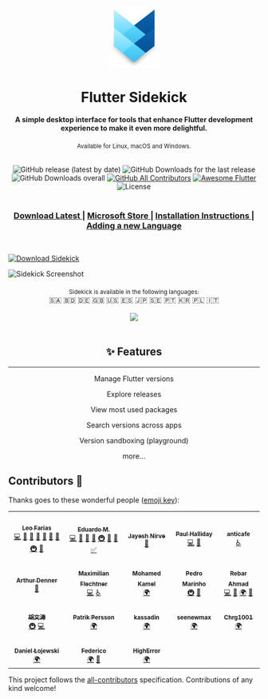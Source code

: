 <p align="center"><img src="/assets/svgs/3D-icon.svg" alt="Sidekick" width="100"></p>

<h1 align="center">Flutter Sidekick</h1>
 
<div align="center">
  <strong>A simple desktop interface for tools that enhance Flutter development experience to make it even more delightful.</strong>
  
  <sub>Available for Linux, macOS and Windows.</sub>
</div>

<br>


<div align="center">
  <img alt="GitHub release (latest by date)" src="https://img.shields.io/github/v/release/fluttertools/sidekick?style=flat-square">
  <img alt="GitHub Downloads for the last release" src="https://img.shields.io/github/downloads/fluttertools/sidekick/latest/total?label=Downloads%20for%20the%20latest%20release&style=flat-square">
  <img alt="GitHub Downloads overall" src="https://img.shields.io/github/downloads/fluttertools/sidekick/total?label=Overall%20Downloads&style=flat-square">
  <a href="https://github.com/fluttertools/sidekick/graphs/contributors"><img alt="GitHub All Contributors" src="https://img.shields.io/github/all-contributors/fluttertools/sidekick?style=flat-square"></a>
  <a href="https://github.com/Solido/awesome-flutter"><img alt="Awesome Flutter" src="https://img.shields.io/badge/awesome-flutter-purple?longCache=true&style=flat-square"></a>
  <img alt="License" src="https://img.shields.io/github/license/fluttertools/sidekick?color=orange&style=flat-square">
 </div>
 
 <br>

<div align="center">
  <h3>
    <a href="https://github.com/fluttertools/sidekick/releases/latest">
      Download Latest
    </a>
    <span> | </span>
    <a href="https://www.microsoft.com/store/productId/9NZ54K8CW0WG">
      Microsoft Store
    </a>
    <span> | </span>
    <a href="https://github.com/fluttertools/sidekick/wiki/Installing">
      Installation Instructions
    </a>
    <span> | </span>
    <a href="https://github.com/fluttertools/sidekick/wiki/Internationalization#adding-a-language">
      Adding a new Language
    </a>
  </h3>
</div>

<br>

[![Download Sidekick](https://github.com/fluttertools/sidekick/blob/main/assets/promo-gh/download-banner.png?raw=true)](https://github.com/fluttertools/sidekick/releases/latest)

![Sidekick Screenshot](https://github.com/fluttertools/sidekick/blob/main/assets/promo-gh/screenshot.png?raw=true)


<div align="center">
  <sub>Sidekick is available in the following languages:</sub>
 <br>
    🇸🇦
    🇧🇩
    🇩🇪
    🇬🇧
    🇺🇸
    🇪🇸
    🇯🇵
    🇸🇪
    🇵🇹
    🇰🇷
    🇵🇱
    🇮🇹
</div>

 <br>


<div align="center">
  <a href="https://www.microsoft.com/store/productId/9NZ54K8CW0WG"><img src="https://getbadgecdn.azureedge.net/images/English_L.png" width="200" /></a>
 <br>
 </div>
 
 <br>
 
 <div align="center">

## ✨ Features
___
Manage Flutter versions

Explore releases

View most used packages

Search versions across apps

Version sandboxing (playground)

more...

</div>

## Contributors 🎉

Thanks goes to these wonderful people ([emoji key](https://allcontributors.org/docs/en/emoji-key)):

<!-- ALL-CONTRIBUTORS-LIST:START - Do not remove or modify this section -->
<!-- prettier-ignore-start -->
<!-- markdownlint-disable -->
<table>
  <tr>
    <td align="center"><a href="https://github.com/leoafarias"><img src="https://avatars.githubusercontent.com/u/435833?v=4?s=50" width="50px;" alt=""/><br /><sub><b>Leo Farias</b></sub></a><br /><a href="https://github.com/fluttertools/sidekick/commits?author=leoafarias" title="Code">💻</a> <a href="#ideas-leoafarias" title="Ideas, Planning, & Feedback">🤔</a> <a href="#design-leoafarias" title="Design">🎨</a> <a href="https://github.com/fluttertools/sidekick/commits?author=leoafarias" title="Documentation">📖</a> <a href="#maintenance-leoafarias" title="Maintenance">🚧</a> <a href="#question-leoafarias" title="Answering Questions">💬</a> <a href="https://github.com/fluttertools/sidekick/issues?q=author%3Aleoafarias" title="Bug reports">🐛</a> <a href="#infra-leoafarias" title="Infrastructure (Hosting, Build-Tools, etc)">🚇</a> <a href="#projectManagement-leoafarias" title="Project Management">📆</a></td>
    <td align="center"><a href="http://eduardom.dev"><img src="https://avatars.githubusercontent.com/u/29983481?v=4?s=50" width="50px;" alt=""/><br /><sub><b>Eduardo M.</b></sub></a><br /><a href="https://github.com/fluttertools/sidekick/commits?author=aguilaair" title="Code">💻</a> <a href="#ideas-aguilaair" title="Ideas, Planning, & Feedback">🤔</a> <a href="https://github.com/fluttertools/sidekick/commits?author=aguilaair" title="Documentation">📖</a> <a href="https://github.com/fluttertools/sidekick/issues?q=author%3Aaguilaair" title="Bug reports">🐛</a> <a href="#infra-aguilaair" title="Infrastructure (Hosting, Build-Tools, etc)">🚇</a> <a href="#maintenance-aguilaair" title="Maintenance">🚧</a> <a href="https://github.com/fluttertools/sidekick/pulls?q=is%3Apr+reviewed-by%3Aaguilaair" title="Reviewed Pull Requests">👀</a> <a href="#tutorial-aguilaair" title="Tutorials">✅</a></td>
    <td align="center"><a href="http://technodisaster.wtf"><img src="https://avatars.githubusercontent.com/u/52817235?v=4?s=50" width="50px;" alt=""/><br /><sub><b>Jayesh Nirve</b></sub></a><br /><a href="#maintenance-Techno-Disaster" title="Maintenance">🚧</a></td>
    <td align="center"><a href="https://youtube.com/c/PaulHalliday"><img src="https://avatars.githubusercontent.com/u/19576417?v=4?s=50" width="50px;" alt=""/><br /><sub><b>Paul Halliday</b></sub></a><br /><a href="https://github.com/fluttertools/sidekick/commits?author=PaulHalliday" title="Code">💻</a> <a href="https://github.com/fluttertools/sidekick/issues?q=author%3APaulHalliday" title="Bug reports">🐛</a></td>
    <td align="center"><a href="https://github.com/anticafe"><img src="https://avatars.githubusercontent.com/u/340836?v=4?s=50" width="50px;" alt=""/><br /><sub><b>anticafe</b></sub></a><br /><a href="#a11y-anticafe" title="Accessibility">️️️️♿️</a></td>
  </tr>
  <tr>
    <td align="center"><a href="https://linktr.ee/arthurdenner"><img src="https://avatars.githubusercontent.com/u/13774309?v=4?s=50" width="50px;" alt=""/><br /><sub><b>Arthur Denner</b></sub></a><br /><a href="https://github.com/fluttertools/sidekick/issues?q=author%3Aarthurdenner" title="Bug reports">🐛</a></td>
    <td align="center"><a href="https://github.com/MaximilianFlechtner"><img src="https://avatars.githubusercontent.com/u/66118057?v=4?s=50" width="50px;" alt=""/><br /><sub><b>Maximilian Flechtner</b></sub></a><br /><a href="https://github.com/fluttertools/sidekick/commits?author=MaximilianFlechtner" title="Code">💻</a> <a href="#a11y-MaximilianFlechtner" title="Accessibility">️️️️♿️</a></td>
    <td align="center"><a href="https://github.com/kamel912"><img src="https://avatars.githubusercontent.com/u/23658096?v=4?s=50" width="50px;" alt=""/><br /><sub><b>Mohamed Kamel</b></sub></a><br /><a href="#translation-kamel912" title="Translation">🌍</a></td>
    <td align="center"><a href="https://pedroermarinho.github.io"><img src="https://avatars.githubusercontent.com/u/29618874?v=4?s=50" width="50px;" alt=""/><br /><sub><b>Pedro Marinho</b></sub></a><br /><a href="#infra-pedroermarinho" title="Infrastructure (Hosting, Build-Tools, etc)">🚇</a> <a href="#ideas-pedroermarinho" title="Ideas, Planning, & Feedback">🤔</a></td>
    <td align="center"><a href="http://ahmadre.com"><img src="https://avatars.githubusercontent.com/u/18512224?v=4?s=50" width="50px;" alt=""/><br /><sub><b>Rebar Ahmad</b></sub></a><br /><a href="https://github.com/fluttertools/sidekick/commits?author=Ahmadre" title="Code">💻</a> <a href="https://github.com/fluttertools/sidekick/commits?author=Ahmadre" title="Documentation">📖</a> <a href="#translation-Ahmadre" title="Translation">🌍</a> <a href="https://github.com/fluttertools/sidekick/issues?q=author%3AAhmadre" title="Bug reports">🐛</a></td>
  </tr>
  <tr>
    <td align="center"><a href="https://github.com/Hu-Wentao"><img src="https://avatars.githubusercontent.com/u/35894003?v=4?s=50" width="50px;" alt=""/><br /><sub><b>胡文涛</b></sub></a><br /><a href="#infra-Hu-Wentao" title="Infrastructure (Hosting, Build-Tools, etc)">🚇</a> <a href="https://github.com/fluttertools/sidekick/commits?author=Hu-Wentao" title="Code">💻</a></td>
    <td align="center"><a href="http://www.brimir.eu"><img src="https://avatars.githubusercontent.com/u/8105390?v=4?s=50" width="50px;" alt=""/><br /><sub><b>Patrik Persson</b></sub></a><br /><a href="#translation-broderbluff" title="Translation">🌍</a></td>
    <td align="center"><a href="http://kassadin.github.io/"><img src="https://avatars.githubusercontent.com/u/1104051?v=4?s=50" width="50px;" alt=""/><br /><sub><b>kassadin</b></sub></a><br /><a href="#translation-kassadin" title="Translation">🌍</a></td>
    <td align="center"><a href="http://petner.kr"><img src="https://avatars.githubusercontent.com/u/37838834?v=4?s=50" width="50px;" alt=""/><br /><sub><b>seenewmax</b></sub></a><br /><a href="#translation-seenewmax" title="Translation">🌍</a></td>
    <td align="center"><a href="https://github.com/Chrg1001"><img src="https://avatars.githubusercontent.com/u/40189653?v=4?s=50" width="50px;" alt=""/><br /><sub><b>Chrg1001</b></sub></a><br /><a href="#translation-Chrg1001" title="Translation">🌍</a></td>
  </tr>
  <tr>
    <td align="center"><a href="https://github.com/LosDanieloss"><img src="https://avatars.githubusercontent.com/u/10536371?v=4?s=50" width="50px;" alt=""/><br /><sub><b>Daniel Łojewski</b></sub></a><br /><a href="#translation-LosDanieloss" title="Translation">🌍</a></td>
    <td align="center"><a href="http://federicoviceconti.com"><img src="https://avatars.githubusercontent.com/u/25590766?v=4?s=50" width="50px;" alt=""/><br /><sub><b>Federico</b></sub></a><br /><a href="#translation-federicoviceconti" title="Translation">🌍</a> <a href="https://github.com/fluttertools/sidekick/issues?q=author%3Afedericoviceconti" title="Bug reports">🐛</a></td>
    <td align="center"><a href="https://github.com/HighError"><img src="https://avatars.githubusercontent.com/u/46526245?v=4?s=50" width="50px;" alt=""/><br /><sub><b>HighError</b></sub></a><br /><a href="#translation-HighError" title="Translation">🌍</a></td>
  </tr>
</table>

<!-- markdownlint-restore -->
<!-- prettier-ignore-end -->

<!-- ALL-CONTRIBUTORS-LIST:END -->

This project follows the [all-contributors](https://github.com/all-contributors/all-contributors) specification. Contributions of any kind welcome!
